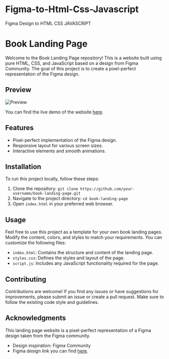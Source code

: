 # Figma-to-Html-Css-Javascript
Figma Design to HTML CSS JAVASCRIPT 

# Book Landing Page

Welcome to the Book Landing Page repository! This is a website built using pure HTML, CSS, and JavaScript based on a design from Figma Community. The goal of this project is to create a pixel-perfect representation of the Figma design.

## Preview

![Preview](/path/to/screenshot.png)

You can find the live demo of the website [here](https://byomkesh03.github.io/Book-Landing-Page/).

## Features

- Pixel-perfect implementation of the Figma design.
- Responsive layout for various screen sizes.
- Interactive elements and smooth animations.

## Installation

To run this project locally, follow these steps:

1. Clone the repository: `git clone https://github.com/your-username/book-landing-page.git`
2. Navigate to the project directory: `cd book-landing-page`
3. Open `index.html` in your preferred web browser.

## Usage

Feel free to use this project as a template for your own book landing pages. Modify the content, colors, and styles to match your requirements. You can customize the following files:

- `index.html`: Contains the structure and content of the landing page.
- `styles.css`: Defines the styles and layout of the page.
- `script.js`: Includes any JavaScript functionality required for the page.

## Contributing

Contributions are welcome! If you find any issues or have suggestions for improvements, please submit an issue or create a pull request. Make sure to follow the existing code style and guidelines.


## Acknowledgments

This landing page website is a pixel-perfect representation of a Figma design taken from the Figma community.
- Design inspiration: Figma Community
- Figma design link you can find [here](https://www.figma.com/community/file/1133800374992117329).







